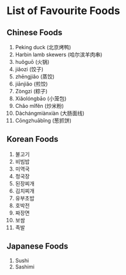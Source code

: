 # List of Favourite Foods

## Chinese Foods
1. Peking duck (北京烤鸭)
2. Harbin lamb skewers (哈尔滨羊肉串)
3. huǒguō (火锅)
4. jiǎozi (饺子)
5. zhēngjiǎo (蒸饺) 
6. jiānjiǎo (煎饺)
7. Zòngzi (粽子)
8. Xiǎolóngbāo (小笼包)
9. Chǎo mǐfěn (炒米粉)
10. Dàchángmiànxiàn (大肠面线)
11. Cōngzhuābǐng (葱抓饼)

## Korean Foods
1. 불고기
2. 비빔밥
3. 미역국
4. 청국장
5. 된장찌개
6. 김치찌개
7. 유부초밥
8. 호박전
9. 짜장면
10. 보쌈
11. 족발

## Japanese Foods
1. Sushi
2. Sashimi
